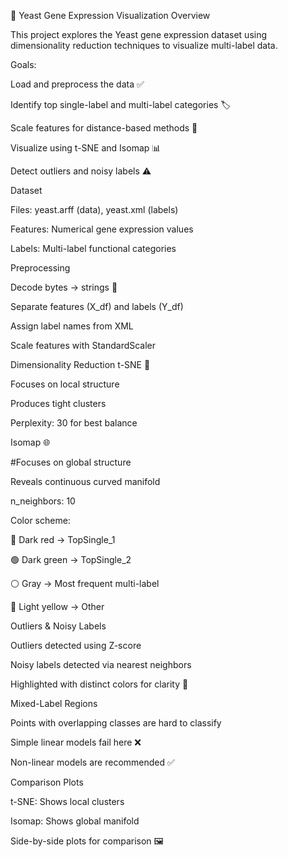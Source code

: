 🧬 Yeast Gene Expression Visualization
Overview

This project explores the Yeast gene expression dataset using dimensionality reduction techniques to visualize multi-label data.

Goals:

Load and preprocess the data ✅

Identify top single-label and multi-label categories 🏷️

Scale features for distance-based methods 📏

Visualize using t-SNE and Isomap 📊

Detect outliers and noisy labels ⚠️

Dataset

Files: yeast.arff (data), yeast.xml (labels)

Features: Numerical gene expression values

Labels: Multi-label functional categories

Preprocessing

Decode bytes → strings 📝

Separate features (X_df) and labels (Y_df)

Assign label names from XML

Scale features with StandardScaler

Dimensionality Reduction
t-SNE 🎯

Focuses on local structure

Produces tight clusters

Perplexity: 30 for best balance

Isomap 🌐

#Focuses on global structure

Reveals continuous curved manifold

n_neighbors: 10

Color scheme:

🔴 Dark red → TopSingle_1

🟢 Dark green → TopSingle_2

⚪ Gray → Most frequent multi-label

💛 Light yellow → Other

Outliers & Noisy Labels

Outliers detected using Z-score

Noisy labels detected via nearest neighbors

Highlighted with distinct colors for clarity 🔎

Mixed-Label Regions

Points with overlapping classes are hard to classify

Simple linear models fail here ❌

Non-linear models are recommended ✅

Comparison Plots

t-SNE: Shows local clusters

Isomap: Shows global manifold

Side-by-side plots for comparison 🖼️
